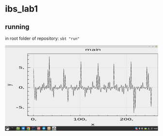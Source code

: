 # ibs_lab1


## running
in root folder of repository: `sbt "run"`


![alt text](https://github.com/burbokop/ibs_lab1/blob/master/result_plot.jpg)
